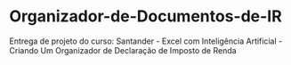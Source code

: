 # Organizador-de-Documentos-de-IR
Entrega de projeto do curso: Santander - Excel com Inteligência Artificial - Criando Um Organizador de Declaração de Imposto de Renda
